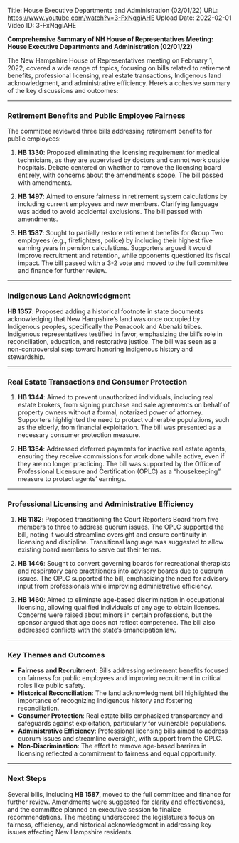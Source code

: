 Title: House Executive Departments and Administration (02/01/22)
URL: https://www.youtube.com/watch?v=3-FxNqgiAHE
Upload Date: 2022-02-01
Video ID: 3-FxNqgiAHE

**Comprehensive Summary of NH House of Representatives Meeting: House Executive Departments and Administration (02/01/22)**

The New Hampshire House of Representatives meeting on February 1, 2022, covered a wide range of topics, focusing on bills related to retirement benefits, professional licensing, real estate transactions, Indigenous land acknowledgment, and administrative efficiency. Here’s a cohesive summary of the key discussions and outcomes:

---

### **Retirement Benefits and Public Employee Fairness**
The committee reviewed three bills addressing retirement benefits for public employees:

1. **HB 1330**: Proposed eliminating the licensing requirement for medical technicians, as they are supervised by doctors and cannot work outside hospitals. Debate centered on whether to remove the licensing board entirely, with concerns about the amendment’s scope. The bill passed with amendments.

2. **HB 1497**: Aimed to ensure fairness in retirement system calculations by including current employees and new members. Clarifying language was added to avoid accidental exclusions. The bill passed with amendments.

3. **HB 1587**: Sought to partially restore retirement benefits for Group Two employees (e.g., firefighters, police) by including their highest five earning years in pension calculations. Supporters argued it would improve recruitment and retention, while opponents questioned its fiscal impact. The bill passed with a 3-2 vote and moved to the full committee and finance for further review.

---

### **Indigenous Land Acknowledgment**
**HB 1357**: Proposed adding a historical footnote in state documents acknowledging that New Hampshire’s land was once occupied by Indigenous peoples, specifically the Penacook and Abenaki tribes. Indigenous representatives testified in favor, emphasizing the bill’s role in reconciliation, education, and restorative justice. The bill was seen as a non-controversial step toward honoring Indigenous history and stewardship.

---

### **Real Estate Transactions and Consumer Protection**
1. **HB 1344**: Aimed to prevent unauthorized individuals, including real estate brokers, from signing purchase and sale agreements on behalf of property owners without a formal, notarized power of attorney. Supporters highlighted the need to protect vulnerable populations, such as the elderly, from financial exploitation. The bill was presented as a necessary consumer protection measure.

2. **HB 1354**: Addressed deferred payments for inactive real estate agents, ensuring they receive commissions for work done while active, even if they are no longer practicing. The bill was supported by the Office of Professional Licensure and Certification (OPLC) as a “housekeeping” measure to protect agents’ earnings.

---

### **Professional Licensing and Administrative Efficiency**
1. **HB 1182**: Proposed transitioning the Court Reporters Board from five members to three to address quorum issues. The OPLC supported the bill, noting it would streamline oversight and ensure continuity in licensing and discipline. Transitional language was suggested to allow existing board members to serve out their terms.

2. **HB 1446**: Sought to convert governing boards for recreational therapists and respiratory care practitioners into advisory boards due to quorum issues. The OPLC supported the bill, emphasizing the need for advisory input from professionals while improving administrative efficiency.

3. **HB 1460**: Aimed to eliminate age-based discrimination in occupational licensing, allowing qualified individuals of any age to obtain licenses. Concerns were raised about minors in certain professions, but the sponsor argued that age does not reflect competence. The bill also addressed conflicts with the state’s emancipation law.

---

### **Key Themes and Outcomes**
- **Fairness and Recruitment**: Bills addressing retirement benefits focused on fairness for public employees and improving recruitment in critical roles like public safety.
- **Historical Reconciliation**: The land acknowledgment bill highlighted the importance of recognizing Indigenous history and fostering reconciliation.
- **Consumer Protection**: Real estate bills emphasized transparency and safeguards against exploitation, particularly for vulnerable populations.
- **Administrative Efficiency**: Professional licensing bills aimed to address quorum issues and streamline oversight, with support from the OPLC.
- **Non-Discrimination**: The effort to remove age-based barriers in licensing reflected a commitment to fairness and equal opportunity.

---

### **Next Steps**
Several bills, including **HB 1587**, moved to the full committee and finance for further review. Amendments were suggested for clarity and effectiveness, and the committee planned an executive session to finalize recommendations. The meeting underscored the legislature’s focus on fairness, efficiency, and historical acknowledgment in addressing key issues affecting New Hampshire residents.